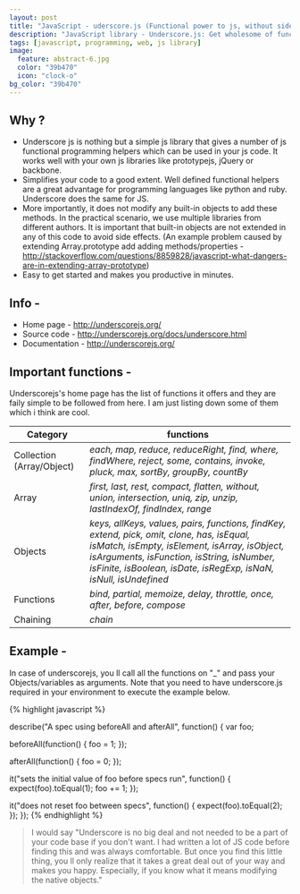 ```yaml
---
layout: post
title: "JavaScript - uderscore.js (Functional power to js, without side effects)"
description: "JavaScript library - Underscore.js: Get wholesome of functional methods without extending any built-in objects."
tags: [javascript, programming, web, js library]
image:
  feature: abstract-6.jpg
  color: "39b470"
  icon: "clock-o"
bg_color: "39b470"
---
```


## Why ?

- Underscore js is nothing but a simple js library that gives a number of js functional programming helpers which can be used in your js code. It works well with your own js libraries like prototypejs, jQuery or backbone.
- Simplifies your code to a good extent. Well defined functional helpers are a great advantage for programming languages like python and ruby. Underscore does the same for JS.
- More importantly, it does not modify any built-in objects to add these methods. In the practical scenario, we use multiple libraries from different authors. It is important that built-in objects are not extended in any of this code to avoid side effects. (An example problem caused by extending Array.prototype add adding methods/properties - <http://stackoverflow.com/questions/8859828/javascript-what-dangers-are-in-extending-array-prototype>)
- Easy to get started and makes you productive in minutes.

## Info -

* Home page - <http://underscorejs.org/>
* Source code - <http://underscorejs.org/docs/underscore.html>
* Documentation - <http://underscorejs.org/>

## Important functions -

Underscorejs's home page has the list of functions it offers and they are faily simple to be followed from here. I am just listing down some of them which i think are cool.

| Category | functions |
| -------- | ------- |
| Collection (Array/Object)   | *each, map, reduce, reduceRight, find, where, findWhere, reject, some, contains, invoke, pluck, max, sortBy, groupBy, countBy* |
| Array   | *first, last, rest, compact, flatten, without, union, intersection, uniq, zip, unzip, lastIndexOf, findIndex, range* |
|Objects| *keys, allKeys, values, pairs, functions, findKey, extend, pick, omit, clone, has, isEqual, isMatch, isEmpty, isElement, isArray, isObject, isArguments, isFunction, isString, isNumber, isFinite, isBoolean, isDate, isRegExp, isNaN, isNull, isUndefined* |
| Functions   | *bind, partial, memoize, delay, throttle, once, after, before, compose*   |
| Chaining   | *chain*  |

## Example -

In case of underscorejs, you ll call all the functions on "_" and pass your Objects/variables as arguments.
Note that you need to have underscore.js required in your environment to execute the example below.

{% highlight javascript %}

describe("A spec using beforeAll and afterAll", function() {
  var foo;

  beforeAll(function() {
    foo = 1;
  });

  afterAll(function() {
    foo = 0;
  });

  it("sets the initial value of foo before specs run", function() {
    expect(foo).toEqual(1);
    foo += 1;
  });

  it("does not reset foo between specs", function() {
    expect(foo).toEqual(2);
  });
});
{% endhighlight %}

> I would say "Underscore is no big deal and not needed to be a part of your code base if you don't want. I had written a lot of JS code before finding this and was always comfortable. But once you find this little thing, you ll only realize that it takes a great deal out of your way and makes you happy. Especially, if you know what it means modifying the native objects."
